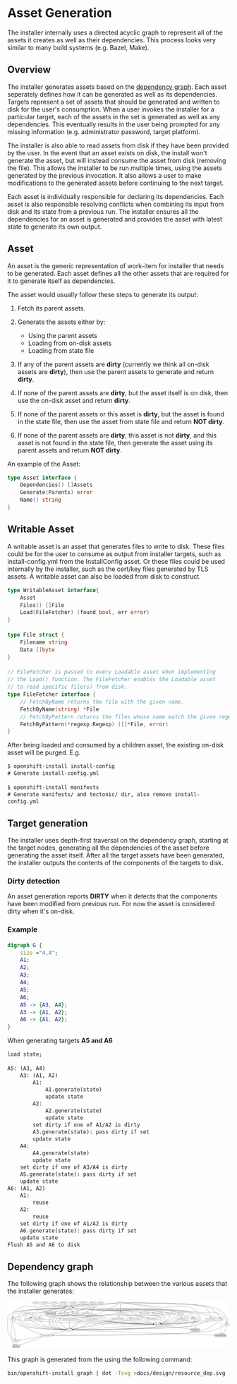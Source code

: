 # Asset Generation

The installer internally uses a directed acyclic graph to represent all of the assets it creates as well as their dependencies. This process looks very similar to many build systems (e.g. Bazel, Make).

## Overview

The installer generates assets based on the [dependency graph](#dependency-graph). Each asset seperately defines how it can be generated as well as its dependencies. Targets represent a set of assets that should be generated and written to disk for the user's consumption. When a user invokes the installer for a particular target, each of the assets in the set is generated as well as any dependencies. This eventually results in the user being prompted for any missing information (e.g. administrator password, target platform).

The installer is also able to read assets from disk if they have been provided by the user. In the event that an asset exists on disk, the install won't generate the asset, but will instead consume the asset from disk (removing the file). This allows the installer to be run multiple times, using the assets generated by the previous invocation. It also allows a user to make modifications to the generated assets before continuing to the next target.

Each asset is individually responsible for declaring its dependencies. Each asset is also responsible resolving conflicts when combining its input from disk and its state from a previous run. The installer ensures all the dependencies for an asset is generated and provides the asset with latest state to generate its own output.

## Asset

An asset is the generic representation of work-item for installer that needs to be generated. Each asset defines all the other assets that are required for it to generate itself as dependencies.

The asset would usually follow these steps to generate its output:

1. Fetch its parent assets.

2. Generate the assets either by:
    *  Using the parent assets
    *  Loading from on-disk assets
    *  Loading from state file

3. If any of the parent assets are **dirty** (currently we think all on-disk assets are **dirty**), then use the parent assets to generate and return **dirty**.

4. If none of the parent assets are **dirty**, but the asset itself is on disk, then use the on-disk asset and return **dirty**.

5. If none of the parent assets or this asset is **dirty**, but the asset is found in the state file, then use the asset from state file and return **NOT dirty**.

6. If none of the parent assets are **dirty**, this asset is not **dirty**, and this asset is not found in the state file, then generate the asset using its parent assets and return **NOT dirty**.

An example of the Asset:

```go
type Asset interface {
    Dependencies() []Assets
    Generate(Parents) error
    Name() string
}
```

## Writable Asset

A writable asset is an asset that generates files to write to disk. These files could be for the user to consume as output from installer targets, such as install-config.yml from the InstallConfig asset. Or these files could be used internally by the installer, such as the cert/key files generated by TLS assets.
A writable asset can also be loaded from disk to construct.

```go
type WritableAsset interface{
    Asset
    Files() []File
    Load(FileFetcher) (found bool, err error)
}

type File struct {
    Filename string
    Data []byte
}

// FileFetcher is passed to every Loadable asset when implementing
// the Load() function. The FileFetcher enables the Loadable asset
// to read specific file(s) from disk.
type FileFetcher interface {
    // FetchByName returns the file with the given name.
    FetchByName(string) *File
    // FetchByPattern returns the files whose name match the given regexp.
    FetchByPattern(*regexp.Regexp) ([]*File, error)
}
```
After being loaded and consumed by a children asset, the existing on-disk asset will be purged.
E.g.

```shell
$ openshift-install install-config
# Generate install-config.yml

$ openshift-install manifests
# Generate manifests/ and tectonic/ dir, also remove install-config.yml
```

## Target generation

The installer uses depth-first traversal on the dependency graph, starting at the target nodes, generating all the dependencies of the asset before generating the asset itself. After all the target assets have been generated, the installer outputs the contents of the components of the targets to disk.

### Dirty detection

An asset generation reports **DIRTY** when it detects that the components have been modified from previous run. For now the asset is considered dirty when it's on-disk.

### Example

```dot
digraph G {
    size ="4,4";
    A1;
    A2;
    A3;
    A4;
    A5;
    A6;
    A5 -> {A3, A4};
    A3 -> {A1, A2};
    A6 -> {A1, A2};
}
```

When generating targets **A5 and A6**

```
load state;

A5: (A3, A4)
    A3: (A1, A2)
        A1:
            A1.generate(state)
            update state
        A2:
            A2.generate(state)
            update state
        set dirty if one of A1/A2 is dirty
        A3.generate(state): pass dirty if set
        update state
    A4:
        A4.generate(state)
        update state
    set dirty if one of A3/A4 is dirty
    A5.generate(state): pass dirty if set
    update state
A6: (A1, A2)
    A1:
        reuse
    A2:
        reuse
    set dirty if one of A1/A2 is dirty
    A6.generate(state): pass dirty if set
    update state
Flush A5 and A6 to disk
```

## Dependency graph

The following graph shows the relationship between the various assets that the installer generates:

![Image depicting the resource dependency graph](resource_dep.svg)

This graph is generated from the using the following command:

```sh
bin/openshift-install graph | dot -Tsvg >docs/design/resource_dep.svg
```
